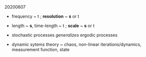 20200607

- frequency ~ t ; **resolution** ~ **s** or t
- length ~ **s**, time-length ~ t ; **scale** ~ **s** or t

- stochastic processes *generalizes* ergodic processes

  

- dynamic sytems theory ~ chaos, non-linear iterations/dynamics, measurement function, state

